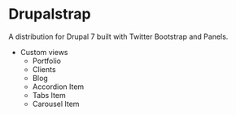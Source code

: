 Drupalstrap
===========

A distribution for Drupal 7 built with Twitter Bootstrap and Panels.

  - Custom views
    - Portfolio
    - Clients
    - Blog
    - Accordion Item
    - Tabs Item
    - Carousel Item


